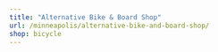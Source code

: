 ```yaml
---
title: "Alternative Bike & Board Shop"
url: /minneapolis/alternative-bike-and-board-shop/
shop: bicycle
---
```

